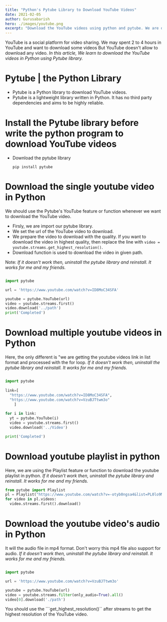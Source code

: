 ```yaml
---
title: "Python's Pytube Library to Download YouTube Videos"
date: 2021-02-05
author: Gurusabarish
hero: ./images/youtube.png
excerpt: "Download the YouTube videos using python and pytube. We are download the single, multiple and playlist videos in python and pytube."
---
```


YouTube is a social platform for video sharing. We may spent 2 to 4 hours in YouTube and want to download some videos But YouTube doesn't allow to download any video. *In this article, We learn to download the YouTube videos in Python using Pytube library.*

# Pytube | the Python Library
- Pytube is a Python library to download YouTube videos.
- Pytube is a lightweight library written in Python. It has no third party dependencies and aims to be highly reliable.

# Install the Pytube library before write the python program to download YouTube videos

- Download the pytube library 
  ```shell
  pip install pytube
  ```
# Download the single youtube video in Python

We should use the Pytube's YouTube feature or function whenever we want to download the YouTube video.

- Firsly, we are import our pytube library.
- We set the url of the YouTube video to download.
- We prepare the video to download with the quality. If you want to download the video in highest quality, then replace the line with ```video = youtube.streams.get_highest_resolution()```.
- Download function is used to download the video in given path.

Note: *If it doesn't work then, uninstall the pytube library and reinstall. It works for me and my friends.*

```python

import pytube

url = 'https://www.youtube.com/watch?v=ID8MoC34SFA'

youtube = pytube.YouTube(url)
video = youtube.streams.first()
video.download('../path')
print('Completed')

```
# Download multiple youtube videos in Python

Here, the only different is "we are getting the youtube videos link in list format and processed with the for loop. *If it doesn't work then, uninstall the pytube library and reinstall. It works for me and my friends.*

```python

import pytube  
  
link=[
  "https://www.youtube.com/watch?v=ID8MoC34SFA",  
  "https://www.youtube.com/watch?v=VzuBJTtwm3o"
    ]
  
for i in link:
  yt = pytube.YouTube(i)        
  video = youtube.streams.first()
  video.download('../Video')

print('Completed')

```

# Download youtube playlist in python

Here, we are using the Playlist feature or function to download the youtube playlist in python. *If it doesn't work then, uninstall the pytube library and reinstall. It works for me and my friends.*

```python
from pytube import Playlist
pl = Playlist("https://www.youtube.com/watch?v=-otyb0ngsa4&list=PL0lo9MOBetEFCNnxB1uZcDGcrPO1Jbpz8")
for video in pl.videos:
  video.streams.first().download()
```

# Download the youtube video's audio in Python

It will the audio file in mp4 format. Don't worry this mp4 file also support for audio. *If it doesn't work then, uninstall the pytube library and reinstall. It works for me and my friends.*

```python

import pytube

url = 'https://www.youtube.com/watch?v=VzuBJTtwm3o'

youtube = pytube.YouTube(url)
video = youtube.streams.filter(only_audio=True).all()
video[0].download('./path')

```

You should use the ```get_highest_resolution()`` after streams to get the highest resolution of the YouTube video.